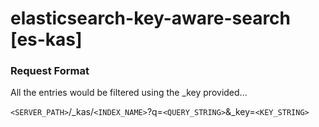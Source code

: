 elasticsearch-key-aware-search [es-kas]
=======================================

### Request Format

All the entries would be filtered using the _key provided...

`<SERVER_PATH>`/_kas/`<INDEX_NAME>`?q=`<QUERY_STRING>`&_key=`<KEY_STRING>`
